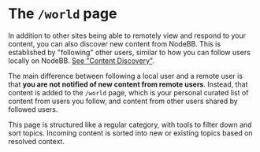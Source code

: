 # The `/world` page

In addition to other sites being able to remotely view and respond to your content, you can also discover new content from NodeBB. This is established by "following" other users, similar to how you can follow users locally on NodeBB. [See "Content Discovery"](./discovery.md).

The main difference between following a local user and a remote user is that **you are not notified of new content from remote users**. Instead, that content is added to the `/world` page, which is your personal curated list of content from users you follow, and content from other users shared by followed users.

This page is structured like a regular category, with tools to filter down and sort topics. Incoming content is sorted into new or existing topics based on resolved context.